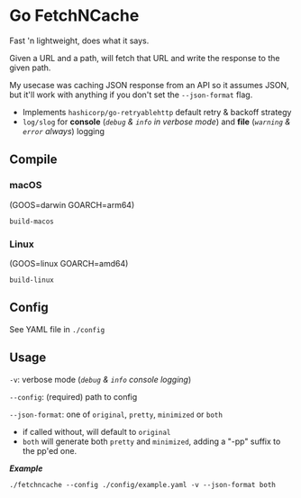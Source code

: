 # Go FetchNCache

Fast 'n lightweight, does what it says.

Given a URL and a path, will fetch that URL and write the response to the given path.

My usecase was caching JSON response from an API so it assumes JSON, but it'll work with anything if you don't set the `--json-format` flag.


- Implements `hashicorp/go-retryablehttp` default retry & backoff strategy
- `log/slog` for **console** (_`debug` & `info` in verbose mode_) and **file** (_`warning` & `error` always_) logging


## Compile


### macOS

(GOOS=darwin GOARCH=arm64)

`build-macos`


### Linux

(GOOS=linux GOARCH=amd64)

`build-linux`


## Config

See YAML file in `./config`


## Usage

`-v`: verbose mode (_`debug` & `info` console logging_)

`--config`: (required) path to config 

`--json-format`: one of `original`, `pretty`, `minimized` or `both`
- if called without, will default to `original`
- `both` will generate both `pretty` and `minimized`, adding a "-pp" suffix to the pp'ed one.

_**Example**_

`./fetchncache --config ./config/example.yaml -v --json-format both`